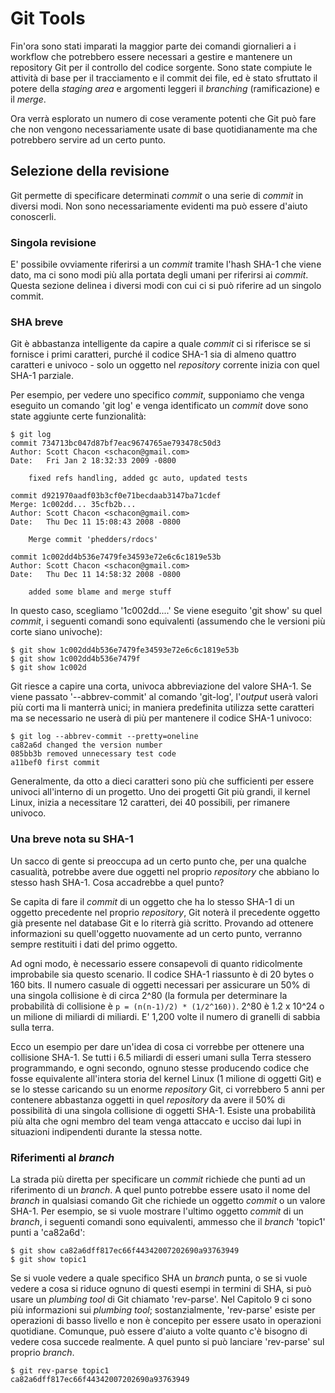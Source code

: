 # Git Tools #

Fin'ora sono stati imparati la maggior parte dei comandi giornalieri a i
workflow che potrebbero essere necessari a gestire e mantenere un repository Git
per il controllo del codice sorgente.
Sono state compiute le attività di base per il tracciamento e il commit dei
file, ed è stato sfruttato il potere della *staging area* e argomenti leggeri il
*branching* (ramificazione) e il *merge*.

Ora verrà esplorato un numero di cose veramente potenti che Git può fare che non
vengono necessariamente usate di base quotidianamente ma che potrebbero servire
ad un certo punto.

## Selezione della revisione ##

Git permette di specificare determinati *commit* o una serie di *commit* in
diversi modi.
Non sono necessariamente evidenti ma può essere d'aiuto conoscerli.

### Singola revisione ###

E' possibile ovviamente riferirsi a un *commit* tramite l'hash SHA-1 che viene
dato, ma ci sono modi più alla portata degli umani per riferirsi ai *commit*.
Questa sezione delinea i diversi modi con cui ci si può riferire ad un singolo
commit.

### SHA breve ###

Git è abbastanza intelligente da capire a quale *commit* ci si riferisce se si
fornisce i primi caratteri, purché il codice SHA-1 sia di almeno quattro
caratteri e univoco - solo un oggetto nel *repository* corrente inizia con quel
SHA-1 parziale.

Per esempio, per vedere uno specifico *commit*, supponiamo che venga eseguito un
comando 'git log' e venga identificato un *commit* dove sono state aggiunte
certe funzionalità:

	$ git log
	commit 734713bc047d87bf7eac9674765ae793478c50d3
	Author: Scott Chacon <schacon@gmail.com>
	Date:   Fri Jan 2 18:32:33 2009 -0800

	    fixed refs handling, added gc auto, updated tests

	commit d921970aadf03b3cf0e71becdaab3147ba71cdef
	Merge: 1c002dd... 35cfb2b...
	Author: Scott Chacon <schacon@gmail.com>
	Date:   Thu Dec 11 15:08:43 2008 -0800

	    Merge commit 'phedders/rdocs'

	commit 1c002dd4b536e7479fe34593e72e6c6c1819e53b
	Author: Scott Chacon <schacon@gmail.com>
	Date:   Thu Dec 11 14:58:32 2008 -0800

	    added some blame and merge stuff

In questo caso, scegliamo '1c002dd....' Se viene eseguito 'git show' su quel
*commit*, i seguenti comandi sono equivalenti (assumendo che le versioni più
corte siano univoche):            

	$ git show 1c002dd4b536e7479fe34593e72e6c6c1819e53b
	$ git show 1c002dd4b536e7479f
	$ git show 1c002d

Git riesce a capire una corta, univoca abbreviazione del valore SHA-1. Se viene
passato '--abbrev-commit' al comando 'git-log', l'*output* userà valori più
corti ma li manterrà unici; in maniera predefinita utilizza sette caratteri ma
se necessario ne userà di più per mantenere il codice SHA-1 univoco:

	$ git log --abbrev-commit --pretty=oneline
	ca82a6d changed the version number
	085bb3b removed unnecessary test code
	a11bef0 first commit

Generalmente, da otto a dieci caratteri sono più che sufficienti per essere
univoci all'interno di un progetto.
Uno dei progetti Git più grandi, il kernel Linux, inizia a necessitare 12
caratteri, dei 40 possibili, per rimanere univoco.

### Una breve nota su SHA-1 ###

Un sacco di gente si preoccupa ad un certo punto che, per una qualche casualità,
potrebbe avere due oggetti nel proprio *repository* che abbiano lo stesso hash
SHA-1. Cosa accadrebbe a quel punto?

Se capita di fare il *commit* di un oggetto che ha lo stesso SHA-1 di un oggetto
precedente nel proprio *repository*, Git noterà il precedente oggetto già
presente nel database Git e lo riterrà già scritto.
Provando ad ottenere informazioni su quell'oggetto nuovamente ad un certo punto,
verranno sempre restituiti i dati del primo oggetto.

Ad ogni modo, è necessario essere consapevoli di quanto ridicolmente improbabile
sia questo scenario. Il codice SHA-1 riassunto è di 20 bytes o 160 bits. Il
numero casuale di oggetti necessari per assicurare un 50% di una singola
collisione è di circa 2^80 (la formula per determinare la probabilità di
collisione è `p = (n(n-1)/2) * (1/2^160))`. 2^80 è 1.2 x 10^24 o un milione di
miliardi di miliardi. E' 1,200 volte il numero di granelli di sabbia sulla
terra.

Ecco un esempio per dare un'idea di cosa ci vorrebbe per ottenere una collisione
SHA-1. Se tutti i 6.5 miliardi di esseri umani sulla Terra stessero
programmando, e ogni secondo, ognuno stesse producendo codice che fosse
equivalente all'intera storia del kernel Linux (1 milione di oggetti Git) e se
lo stesse caricando su un enorme *repository* Git, ci vorrebbero 5 anni per
contenere abbastanza oggetti in quel *repository* da avere il 50% di possibilità
di una singola collisione di oggetti SHA-1. Esiste una probabilità più alta che
ogni membro del team venga attaccato e ucciso dai lupi in situazioni
indipendenti durante la stessa notte.

### Riferimenti al *branch* ###

La strada più diretta per specificare un *commit* richiede che punti ad un
riferimento di un *branch*. A quel punto potrebbe essere usato il nome del
*branch* in qualsiasi comando Git che richiede un oggetto *commit* o un valore
SHA-1. Per esempio, se si vuole mostrare l'ultimo oggetto *commit* di un
*branch*, i seguenti comandi sono equivalenti, ammesso che il *branch* 'topic1'
punti a 'ca82a6d':

	$ git show ca82a6dff817ec66f44342007202690a93763949
	$ git show topic1

Se si vuole vedere a quale specifico SHA un *branch* punta, o se si vuole vedere
a cosa si riduce ognuno di questi esempi in termini di SHA, si può usare un
*plumbing tool* di Git chiamato 'rev-parse'. Nel Capitolo 9 ci sono più informazioni
sui *plumbing tool*; sostanzialmente, 'rev-parse' esiste per operazioni di basso
livello e non è concepito per essere usato in operazioni quotidiane. Comunque,
può essere d'aiuto a volte quanto c'è bisogno di vedere cosa succede realmente.
A quel punto si può lanciare 'rev-parse' sul proprio *branch*.

	$ git rev-parse topic1
	ca82a6dff817ec66f44342007202690a93763949
